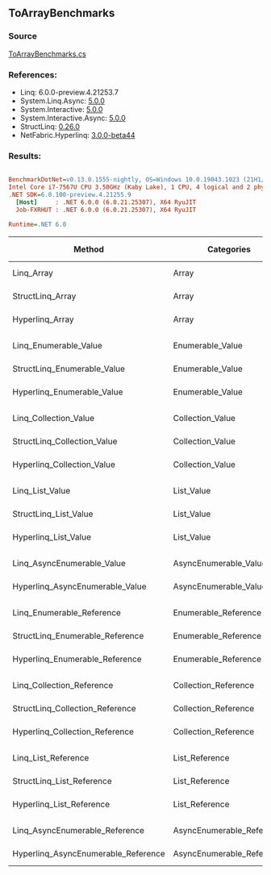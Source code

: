 ﻿## ToArrayBenchmarks

### Source
[ToArrayBenchmarks.cs](../NetFabric.Hyperlinq.Benchmarks/Benchmarks/ToArrayBenchmarks.cs)

### References:
- Linq: 6.0.0-preview.4.21253.7
- System.Linq.Async: [5.0.0](https://www.nuget.org/packages/System.Linq.Async/5.0.0)
- System.Interactive: [5.0.0](https://www.nuget.org/packages/System.Interactive/5.0.0)
- System.Interactive.Async: [5.0.0](https://www.nuget.org/packages/System.Interactive.Async/5.0.0)
- StructLinq: [0.26.0](https://www.nuget.org/packages/StructLinq/0.26.0)
- NetFabric.Hyperlinq: [3.0.0-beta44](https://www.nuget.org/packages/NetFabric.Hyperlinq/3.0.0-beta44)

### Results:
``` ini

BenchmarkDotNet=v0.13.0.1555-nightly, OS=Windows 10.0.19043.1023 (21H1/May2021Update)
Intel Core i7-7567U CPU 3.50GHz (Kaby Lake), 1 CPU, 4 logical and 2 physical cores
.NET SDK=6.0.100-preview.4.21255.9
  [Host]     : .NET 6.0.0 (6.0.21.25307), X64 RyuJIT
  Job-FXRHUT : .NET 6.0.0 (6.0.21.25307), X64 RyuJIT

Runtime=.NET 6.0  

```
|                              Method |                Categories | Count |        Mean |     Error |    StdDev |      Median | Ratio | RatioSD |  Gen 0 | Gen 1 | Gen 2 | Allocated |
|------------------------------------ |-------------------------- |------ |------------:|----------:|----------:|------------:|------:|--------:|-------:|------:|------:|----------:|
|                          Linq_Array |                     Array |   100 |    55.19 ns |  0.358 ns |  0.334 ns |    55.11 ns |  1.00 |    0.00 | 0.2027 |     - |     - |     424 B |
|                    StructLinq_Array |                     Array |   100 |    86.46 ns |  1.273 ns |  1.191 ns |    86.72 ns |  1.57 |    0.02 | 0.2027 |     - |     - |     424 B |
|                     Hyperlinq_Array |                     Array |   100 |    39.77 ns |  0.860 ns |  2.384 ns |    38.63 ns |  0.73 |    0.04 | 0.2027 |     - |     - |     424 B |
|                                     |                           |       |             |           |           |             |       |         |        |       |       |           |
|               Linq_Enumerable_Value |          Enumerable_Value |   100 |   912.67 ns |  6.263 ns |  5.858 ns |   910.52 ns |  1.00 |    0.00 | 0.5655 |     - |     - |   1,184 B |
|         StructLinq_Enumerable_Value |          Enumerable_Value |   100 |   914.68 ns | 17.210 ns | 17.673 ns |   922.76 ns |  1.00 |    0.02 | 0.2174 |     - |     - |     456 B |
|          Hyperlinq_Enumerable_Value |          Enumerable_Value |   100 |   533.93 ns |  3.817 ns |  3.187 ns |   533.41 ns |  0.58 |    0.01 | 0.2213 |     - |     - |     464 B |
|                                     |                           |       |             |           |           |             |       |         |        |       |       |           |
|               Linq_Collection_Value |          Collection_Value |   100 |    53.90 ns |  0.362 ns |  0.339 ns |    53.84 ns |  1.00 |    0.00 | 0.2027 |     - |     - |     424 B |
|         StructLinq_Collection_Value |          Collection_Value |   100 |   912.65 ns |  6.331 ns |  4.943 ns |   912.21 ns | 16.94 |    0.13 | 0.2174 |     - |     - |     456 B |
|          Hyperlinq_Collection_Value |          Collection_Value |   100 |   123.65 ns |  2.089 ns |  1.954 ns |   123.08 ns |  2.29 |    0.04 | 0.2217 |     - |     - |     464 B |
|                                     |                           |       |             |           |           |             |       |         |        |       |       |           |
|                     Linq_List_Value |                List_Value |   100 |    51.02 ns |  0.731 ns |  0.683 ns |    51.12 ns |  1.00 |    0.00 | 0.2027 |     - |     - |     424 B |
|               StructLinq_List_Value |                List_Value |   100 |   249.29 ns |  1.904 ns |  1.688 ns |   248.64 ns |  4.89 |    0.08 | 0.2027 |     - |     - |     424 B |
|                Hyperlinq_List_Value |                List_Value |   100 |    60.35 ns |  1.193 ns |  1.057 ns |    60.58 ns |  1.18 |    0.03 | 0.2142 |     - |     - |     448 B |
|                                     |                           |       |             |           |           |             |       |         |        |       |       |           |
|          Linq_AsyncEnumerable_Value |     AsyncEnumerable_Value |   100 | 1,909.56 ns |  8.408 ns |  7.865 ns | 1,907.95 ns |  1.00 |    0.00 | 0.7668 |     - |     - |   1,608 B |
|     Hyperlinq_AsyncEnumerable_Value |     AsyncEnumerable_Value |   100 | 1,230.32 ns | 24.459 ns | 27.186 ns | 1,239.69 ns |  0.64 |    0.02 | 0.5646 |     - |     - |   1,184 B |
|                                     |                           |       |             |           |           |             |       |         |        |       |       |           |
|           Linq_Enumerable_Reference |      Enumerable_Reference |   100 |   913.09 ns |  8.407 ns |  7.452 ns |   909.57 ns |  1.00 |    0.00 | 0.5655 |     - |     - |   1,184 B |
|     StructLinq_Enumerable_Reference |      Enumerable_Reference |   100 |   926.00 ns | 18.334 ns | 21.825 ns |   917.15 ns |  1.00 |    0.02 | 0.2174 |     - |     - |     456 B |
|      Hyperlinq_Enumerable_Reference |      Enumerable_Reference |   100 | 1,003.28 ns | 19.344 ns | 18.999 ns |   994.88 ns |  1.10 |    0.03 | 0.2174 |     - |     - |     456 B |
|                                     |                           |       |             |           |           |             |       |         |        |       |       |           |
|           Linq_Collection_Reference |      Collection_Reference |   100 |    50.36 ns |  0.737 ns |  0.959 ns |    50.52 ns |  1.00 |    0.00 | 0.2027 |     - |     - |     424 B |
|     StructLinq_Collection_Reference |      Collection_Reference |   100 |   877.92 ns |  4.470 ns |  3.962 ns |   877.55 ns | 17.38 |    0.31 | 0.2174 |     - |     - |     456 B |
|      Hyperlinq_Collection_Reference |      Collection_Reference |   100 |    57.69 ns |  0.846 ns |  0.750 ns |    57.82 ns |  1.14 |    0.03 | 0.2142 |     - |     - |     448 B |
|                                     |                           |       |             |           |           |             |       |         |        |       |       |           |
|                 Linq_List_Reference |            List_Reference |   100 |    55.39 ns |  0.772 ns |  0.684 ns |    55.34 ns |  1.00 |    0.00 | 0.2027 |     - |     - |     424 B |
|           StructLinq_List_Reference |            List_Reference |   100 |   917.81 ns |  2.756 ns |  2.152 ns |   918.00 ns | 16.58 |    0.22 | 0.2174 |     - |     - |     456 B |
|            Hyperlinq_List_Reference |            List_Reference |   100 |    61.65 ns |  1.291 ns |  1.326 ns |    62.07 ns |  1.11 |    0.02 | 0.2142 |     - |     - |     448 B |
|                                     |                           |       |             |           |           |             |       |         |        |       |       |           |
|      Linq_AsyncEnumerable_Reference | AsyncEnumerable_Reference |   100 | 1,915.98 ns |  5.794 ns |  5.420 ns | 1,913.48 ns |  1.00 |    0.00 | 0.7668 |     - |     - |   1,608 B |
| Hyperlinq_AsyncEnumerable_Reference | AsyncEnumerable_Reference |   100 | 2,069.53 ns | 40.202 ns | 39.484 ns | 2,085.08 ns |  1.08 |    0.02 | 0.5798 |     - |     - |   1,216 B |

